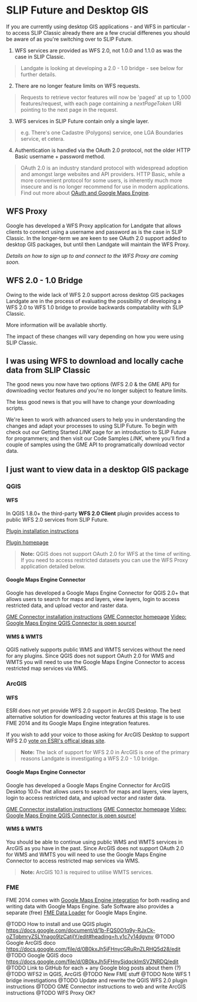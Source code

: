 # SLIP Future and Desktop GIS
If you are currently using desktop GIS applications - and WFS in particular - to access SLIP Classic already there are a few crucial differenes you should be aware of as you're switching over to SLIP Future.

1. WFS services are provided as WFS 2.0, not 1.0.0 and 1.1.0 as was the case in SLIP Classic.
> Landgate is looking at developing a 2.0 - 1.0 bridge - see below for further details.

2. There are no longer feature limits on WFS requests.
> Requests to retrieve vector features will now be 'paged' at up to 1,000 features/request, with each page containing a *nextPageToken* URI pointing to the next page in the request.

3. WFS services in SLIP Future contain only a single layer.
> e.g. There's one Cadastre (Polygons) service, one LGA Boundaries service, et cetera.

4. Authentication is handled via the OAuth 2.0 protocol, not the older HTTP Basic username + password method.
> OAuth 2.0 is an industry standard protocol with widespread adoption and amongst large websites and API providers. HTTP Basic, while a more convenient protocol for some users, is inherently much more insecure and is no longer recommend for use in modern applications. Find out more about [OAuth and Google Maps Engine](https://developers.google.com/maps-engine/documentation/oauth/).

## WFS Proxy
Google has developed a WFS Proxy application for Landgate that allows clients to connect using a username and password as is the case in SLIP Classic. In the longer-term we are keen to see OAuth 2.0 support added to desktop GIS packages, but until then Landgate will maintain the WFS Proxy.

*Details on how to sign up to and connect to the WFS Proxy are coming soon.*

## WFS 2.0 - 1.0 Bridge
Owing to the wide lack of WFS 2.0 support across desktop GIS packages Landgate are in the process of evaluating the possibility of developing a WFS 2.0 to WFS 1.0 bridge to provide backwards compatability with SLIP Classic.

More information will be available shortly.

The impact of these changes will vary depending on how you were using SLIP Classic.

## I was using WFS to download and locally cache data from SLIP Classic
The good news you now have two options (WFS 2.0 & the GME API) for downloading vector features *and* you're no longer subject to feature limits.

The less good news is that you will have to change your downloading scripts.

We're keen to work with advanced users to help you in understanding the changes and adapt your processes to using SLIP Future. To begin with check out our Getting Started $LINK$ page for an introduction to SLIP Future for programmers; and then visit our Code Samples $LINK$, where you'll find a couple of samples using the GME API to programatically download vector data.

## I just want to view data in a desktop GIS package
### QGIS
#### WFS
In QGIS 1.8.0+ the third-party **WFS 2.0 Client** plugin provides access to public WFS 2.0 services from SLIP Future.

[Plugin installation instructions](https://drive.google.com/file/d/0B0kxJh5jFHnyNndmSHdZRGtSb0k/edit?usp=sharing)

[Plugin homepage](http://plugins.qgis.org/plugins/wfsclient/)

> **Note:** QGIS does not support OAuth 2.0 for WFS at the time of writing. If you need to access restricted datasets you can use the WFS Proxy application detailed below.

#### Google Maps Engine Connector
Google has developed a Google Maps Engine Connector for QGIS 2.0+ that allows users to search for maps and layers, view layers, login to access restricted data, and upload vector and raster data.

[GME Connector installation instructions](https://docs.google.com/document/d/1b-FQS0O1q9y-RJxCk-oZTqbmryZSLYnago9lzCatjIY/edit?usp=sharing)
[GME Connector homepage](https://github.com/googlemaps/mapsengine-qgis-connector)
[Video: Google Maps Engine QGIS Connector is open source!](https://developers.google.com/live/shows/5452616121188352)

#### WMS & WMTS
QGIS natively supports public WMS and WMTS services without the need for any plugins. Since QGIS does not support OAuth 2.0 for WMS and WMTS you will need to use the Google Maps Engine Connector to access restricted map services via WMS.

### ArcGIS
#### WFS
ESRI does not yet provide WFS 2.0 support in ArcGIS Desktop. The best alternative solution for downloading vector features at this stage is to use FME 2014 and its Google Maps Engine integration features.

If you wish to add your voice to those asking for ArcGIS Desktop to support WFS 2.0 [vote on ESRI's offical ideas site](http://ideas.arcgis.com/ideaView?id=08730000000bvIKAAY).

> **Note:** The lack of support for WFS 2.0 in ArcGIS is one of the primary reasons Landgate is investigating a WFS 2.0 - 1.0 bridge.

#### Google Maps Engine Connector
Google has developed a Google Maps Engine Connector for ArcGIS Desktop 10.0+ that allows users to search for maps and layers, view layers, login to access restricted data, and upload vector and raster data.

[GME Connector installation instructions](https://drive.google.com/file/d/0B0kxJh5jFHnycGRuRnZLRHQ5d28/edit?usp=sharing)
[GME Connector homepage](https://github.com/googlemaps/mapsengine-arcgis-connector)
[Video: Google Maps Engine QGIS Connector is open source!](http://www.youtube.com/watch?v=in2IP4o79fQ)

#### WMS & WMTS
You should be able to continue using public WMS and WMTS services in ArcGIS as you have in the past. Since ArcGIS does not support OAuth 2.0 for WMS and WMTS you will need to use the Google Maps Engine Connector to access restricted map services via WMS.

> **Note:** ArcGIS 10.1 is required to utilise WMTS services.

### FME
FME 2014 comes with [Google Maps Engine integration](http://www.safe.com/highlight/google-maps-engine/) for both reading and writing data with Google Maps Engine. Safe Software also provides a separate (free) [FME Data Loader](http://www.safe.com/highlight/google-maps-engine/) for Google Maps Engine.



@TODO How to install and use QGIS plugin https://docs.google.com/document/d/1b-FQS0O1q9y-RJxCk-oZTqbmryZSLYnago9lzCatjIY/edit#heading=h.y1c7y14dgynv
@TODO Google ArcGIS doco https://docs.google.com/file/d/0B0kxJh5jFHnycGRuRnZLRHQ5d28/edit
@TODO Google QGIS doco https://docs.google.com/file/d/0B0kxJh5jFHnySjdqcklmSVZNRDQ/edit
@TODO Link to GitHub for each + any Google blog posts about them (?)
@TODO WFS2 in QGIS, ArcGIS
@TODO New FME stuff
@TODO Note WFS 1 bridge investigations
@TODO Update and rewrite the QGIS WFS 2.0 plugin instructions
@TODO GME Connector instructions to web and write ArcGIS instructions
@TODO WFS Proxy OK?
